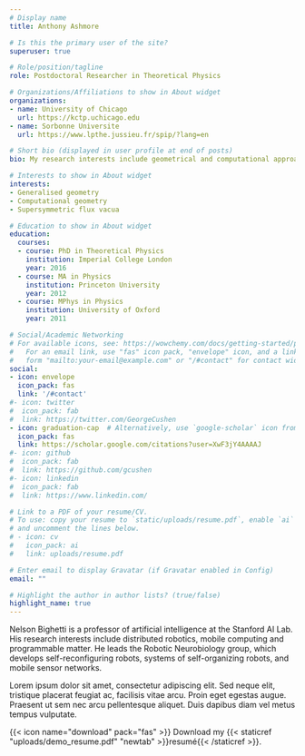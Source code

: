 ```yaml
---
# Display name
title: Anthony Ashmore

# Is this the primary user of the site?
superuser: true

# Role/position/tagline
role: Postdoctoral Researcher in Theoretical Physics

# Organizations/Affiliations to show in About widget
organizations:
- name: University of Chicago
  url: https://kctp.uchicago.edu
- name: Sorbonne Universite
  url: https://www.lpthe.jussieu.fr/spip/?lang=en

# Short bio (displayed in user profile at end of posts)
bio: My research interests include geometrical and computational approaches to string theory and supergravity.

# Interests to show in About widget
interests:
- Generalised geometry
- Computational geometry
- Supersymmetric flux vacua

# Education to show in About widget
education:
  courses:
  - course: PhD in Theoretical Physics
    institution: Imperial College London
    year: 2016
  - course: MA in Physics
    institution: Princeton University
    year: 2012
  - course: MPhys in Physics
    institution: University of Oxford
    year: 2011

# Social/Academic Networking
# For available icons, see: https://wowchemy.com/docs/getting-started/page-builder/#icons
#   For an email link, use "fas" icon pack, "envelope" icon, and a link in the
#   form "mailto:your-email@example.com" or "/#contact" for contact widget.
social:
- icon: envelope
  icon_pack: fas
  link: '/#contact'
#- icon: twitter
#  icon_pack: fab
#  link: https://twitter.com/GeorgeCushen
- icon: graduation-cap  # Alternatively, use `google-scholar` icon from `ai` icon pack
  icon_pack: fas
  link: https://scholar.google.com/citations?user=XwF3jY4AAAAJ
#- icon: github
#  icon_pack: fab
#  link: https://github.com/gcushen
#- icon: linkedin
#  icon_pack: fab
#  link: https://www.linkedin.com/

# Link to a PDF of your resume/CV.
# To use: copy your resume to `static/uploads/resume.pdf`, enable `ai` icons in `params.toml`, 
# and uncomment the lines below.
# - icon: cv
#   icon_pack: ai
#   link: uploads/resume.pdf

# Enter email to display Gravatar (if Gravatar enabled in Config)
email: ""

# Highlight the author in author lists? (true/false)
highlight_name: true
---
```


Nelson Bighetti is a professor of artificial intelligence at the Stanford AI Lab. His research interests include distributed robotics, mobile computing and programmable matter. He leads the Robotic Neurobiology group, which develops self-reconfiguring robots, systems of self-organizing robots, and mobile sensor networks.

Lorem ipsum dolor sit amet, consectetur adipiscing elit. Sed neque elit, tristique placerat feugiat ac, facilisis vitae arcu. Proin eget egestas augue. Praesent ut sem nec arcu pellentesque aliquet. Duis dapibus diam vel metus tempus vulputate.

{{< icon name="download" pack="fas" >}} Download my {{< staticref "uploads/demo_resume.pdf" "newtab" >}}resumé{{< /staticref >}}.
